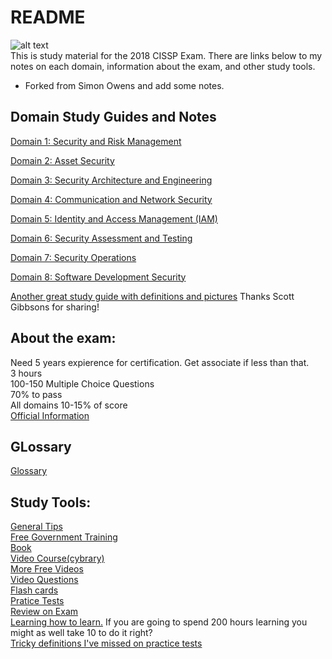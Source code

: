 # README

![alt text](https://static1.squarespace.com/static/5606c039e4b0392b97642a02/568c23eebfe873997304f37e/57005e4101dbae8fc9b54c3c/1505756241062/cissp-logo-4lines.jpg?format=500w)   
 This is study material for the 2018 CISSP Exam. There are links below to my notes on each domain, information about the exam, and other study tools.

* Forked from Simon Owens and add some notes.

## Domain Study Guides and Notes

[Domain 1: Security and Risk Management](d1-security-and-risk-management.md)

[Domain 2: Asset Security](d2-asset-security.md)

[Domain 3: Security Architecture and Engineering](d3-security-architecture-and-engineering.md)

[Domain 4: Communication and Network Security](d4-communication-and-network-security.md)

[Domain 5: Identity and Access Management \(IAM\)](d5-identity-and-access-management.md)

[Domain 6: Security Assessment and Testing](d6-security-assessment-and-testing.md)

[Domain 7: Security Operations](d7-security-operations.md)

[Domain 8: Software Development Security](d8-software-development-security.md)

[Another great study guide with definitions and pictures](StudyNotes.pdf) Thanks Scott Gibbsons for sharing!

## About the exam:

Need 5 years expierence for certification. Get associate if less than that.  
 3 hours   
 100-150 Multiple Choice Questions   
 70% to pass   
 All domains 10-15% of score   
 [Official Information](https://www.isc2.org/Certifications/-/media/CC72396FD9F34D3AAF073BF2AADB185C.ashx)

## GLossary
[Glossary](Glossary.md)  

## Study Tools:

[General Tips](https://github.com/so87/CISSP-Study-Guide/blob/master/General%20Tips.md)  
 [Free Government Training](https://fedvte.usalearning.gov/)   
 [Book](https://www.amazon.com/CISSP-All-One-Guide-Seventh/dp/0071849270/ref=sr_1_6?s=books&ie=UTF8&qid=1525371721&sr=1-6&keywords=cissp)   
 [Video Course\(cybrary\)](https://www.cybrary.it/course/cissp/)   
 [More Free Videos](https://www.youtube.com/watch?v=JWqd_qaR81g&list=PLEiEAq2VkUUId6PKW0fpJdBRJO5MFQ8VM)   
 [Video Questions](https://www.youtube.com/watch?v=JywLANSd-1E&list=PLfuKjbmP_JpVtQSl9AL7PPIxrim6K8q0r)   
 [Flash cards](https://quizlet.com/2519918/cissp-practice-flash-cards/)   
 [Pratice Tests](https://www.amazon.com/CISSP-Official-ISC-Practice-Tests/dp/1119475929/ref=mt_paperback?_encoding=UTF8&me=&qid=1532002117)   
 [Review on Exam](https://www.youtube.com/watch?v=eLYbFtS7G9E)   
 [Learning how to learn.](https://www.amazon.com/Unlimited-Memory-Advanced-Strategies-Productive-ebook/dp/B00I3QS1XQ/ref=sr_1_3_sspa?s=books&ie=UTF8&qid=1540590777&sr=1-3-spons&keywords=learning+how+to+learn&psc=1) If you are going to spend 200 hours learning you might as well take 10 to do it right?   
 [Tricky definitions I've missed on practice tests](https://github.com/so87/CISSP-Study-Guide/blob/master/tricky%20definitions.md)  
